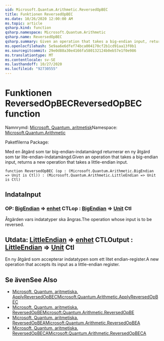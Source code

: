 ```yaml
---
uid: Microsoft.Quantum.Arithmetic.ReversedOpBEC
title: Funktionen ReversedOpBEC
ms.date: 10/26/2020 12:00:00 AM
ms.topic: article
qsharp.kind: function
qsharp.namespace: Microsoft.Quantum.Arithmetic
qsharp.name: ReversedOpBEC
qsharp.summary: Given an operation that takes a big-endian input, returns a new operation that takes a little-endian input.
ms.openlocfilehash: 5e9aa6e6dfef74bca004170cf2b1cd91aa13f0b1
ms.sourcegitcommit: 29e0d88a30e4166fa580132124b0eb57e1f0e986
ms.translationtype: MT
ms.contentlocale: sv-SE
ms.lasthandoff: 10/27/2020
ms.locfileid: "92730555"
---
```

# <a name="reversedopbec-function"></a><span data-ttu-id="351f9-102">Funktionen ReversedOpBEC</span><span class="sxs-lookup"><span data-stu-id="351f9-102">ReversedOpBEC function</span></span>

<span data-ttu-id="351f9-103">Namnrymd: [Microsoft. Quantum. aritmetisk](xref:Microsoft.Quantum.Arithmetic)</span><span class="sxs-lookup"><span data-stu-id="351f9-103">Namespace: [Microsoft.Quantum.Arithmetic](xref:Microsoft.Quantum.Arithmetic)</span></span>

<span data-ttu-id="351f9-104">Paketfilerna [](https://nuget.org/packages/)</span><span class="sxs-lookup"><span data-stu-id="351f9-104">Package: [](https://nuget.org/packages/)</span></span>


<span data-ttu-id="351f9-105">Med en åtgärd som tar big-endian-indatamängd returnerar en ny åtgärd som tar lite-endian-indatamängd.</span><span class="sxs-lookup"><span data-stu-id="351f9-105">Given an operation that takes a big-endian input, returns a new operation that takes a little-endian input.</span></span>

```qsharp
function ReversedOpBEC (op : (Microsoft.Quantum.Arithmetic.BigEndian => Unit is Ctl)) : (Microsoft.Quantum.Arithmetic.LittleEndian => Unit is Ctl)
```


## <a name="input"></a><span data-ttu-id="351f9-106">Indata</span><span class="sxs-lookup"><span data-stu-id="351f9-106">Input</span></span>

### <a name="op--bigendian--unit-ctl"></a><span data-ttu-id="351f9-107">OP: [BigEndian](xref:Microsoft.Quantum.Arithmetic.BigEndian) => [enhet](xref:microsoft.quantum.lang-ref.unit) CTL</span><span class="sxs-lookup"><span data-stu-id="351f9-107">op : [BigEndian](xref:Microsoft.Quantum.Arithmetic.BigEndian) => [Unit](xref:microsoft.quantum.lang-ref.unit) Ctl</span></span>

<span data-ttu-id="351f9-108">Åtgärden vars indatatyper ska ångras.</span><span class="sxs-lookup"><span data-stu-id="351f9-108">The operation whose input is to be reversed.</span></span>



## <a name="output--littleendian--unit-ctl"></a><span data-ttu-id="351f9-109">Utdata: [LittleEndian](xref:Microsoft.Quantum.Arithmetic.LittleEndian) => [enhet](xref:microsoft.quantum.lang-ref.unit) CTL</span><span class="sxs-lookup"><span data-stu-id="351f9-109">Output : [LittleEndian](xref:Microsoft.Quantum.Arithmetic.LittleEndian) => [Unit](xref:microsoft.quantum.lang-ref.unit) Ctl</span></span>

<span data-ttu-id="351f9-110">En ny åtgärd som accepterar indatatypen som ett litet endian-register.</span><span class="sxs-lookup"><span data-stu-id="351f9-110">A new operation that accepts its input as a little-endian register.</span></span>

## <a name="see-also"></a><span data-ttu-id="351f9-111">Se även</span><span class="sxs-lookup"><span data-stu-id="351f9-111">See Also</span></span>

- [<span data-ttu-id="351f9-112">Microsoft. Quantum. aritmetiska. ApplyReversedOpBEC</span><span class="sxs-lookup"><span data-stu-id="351f9-112">Microsoft.Quantum.Arithmetic.ApplyReversedOpBEC</span></span>](xref:Microsoft.Quantum.Arithmetic.ApplyReversedOpBEC)
- [<span data-ttu-id="351f9-113">Microsoft. Quantum. aritmetiska. ReversedOpBE</span><span class="sxs-lookup"><span data-stu-id="351f9-113">Microsoft.Quantum.Arithmetic.ReversedOpBE</span></span>](xref:Microsoft.Quantum.Arithmetic.ReversedOpBE)
- [<span data-ttu-id="351f9-114">Microsoft. Quantum. aritmetiska. ReversedOpBEA</span><span class="sxs-lookup"><span data-stu-id="351f9-114">Microsoft.Quantum.Arithmetic.ReversedOpBEA</span></span>](xref:Microsoft.Quantum.Arithmetic.ReversedOpBEA)
- [<span data-ttu-id="351f9-115">Microsoft. Quantum. aritmetiska. ReversedOpBECA</span><span class="sxs-lookup"><span data-stu-id="351f9-115">Microsoft.Quantum.Arithmetic.ReversedOpBECA</span></span>](xref:Microsoft.Quantum.Arithmetic.ReversedOpBECA)